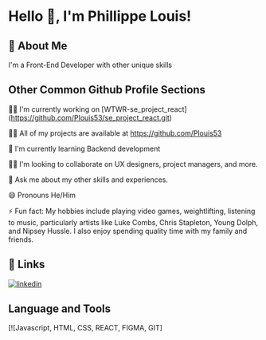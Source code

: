 
# Hello 👋, I'm Phillippe Louis!




## 🚀 About Me
I'm a Front-End Developer with other unique skills


## Other Common Github Profile Sections
👩‍💻 I'm currently working on [WTWR-se_project_react] (https://github.com/Plouis53/se_project_react.git)

👨‍💻 All of my projects are available at https://github.com/Plouis53

🧠 I'm currently learning Backend development

👯‍♀️ I'm looking to collaborate on UX designers, project managers, and more.

💬 Ask me about my other skills and experiences.

😄 Pronouns He/Him

⚡️ Fun fact: My hobbies include playing video games, weightlifting, listening to music, particularly artists like Luke Combs, Chris Stapleton, Young Dolph, and Nipsey Hussle. I also enjoy spending quality time with my family and friends.


## 🔗 Links
[![linkedin](https://img.shields.io/badge/linkedin-0A66C2?style=for-the-badge&logo=linkedin&logoColor=white)](https://www.linkedin.com/in/phillippe-louis-ms-pmp-2a1935127/)



## Language and Tools
[![Javascript, HTML, CSS, REACT, FIGMA, GIT]

